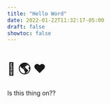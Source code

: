 ```yaml
---
title: "Hello Word"
date: 2022-01-22T11:32:17-05:00
draft: false
showtoc: false
---
```


# 👋 🌎 ❤️

Is this thing on??
